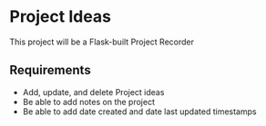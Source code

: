 # Project Ideas 

This project will be a Flask-built Project Recorder

## Requirements

- Add, update, and delete Project ideas
- Be able to add notes on the project
- Be able to add date created and date last updated timestamps